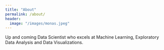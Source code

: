 ```yaml
---
title: "About"
permalink: /about/
header:
  image: "/images/monas.jpeg"
---
```


Up and coming Data Scientist who excels at Machine Learning, Exploratory Data Analysis and Data Visualizations.
